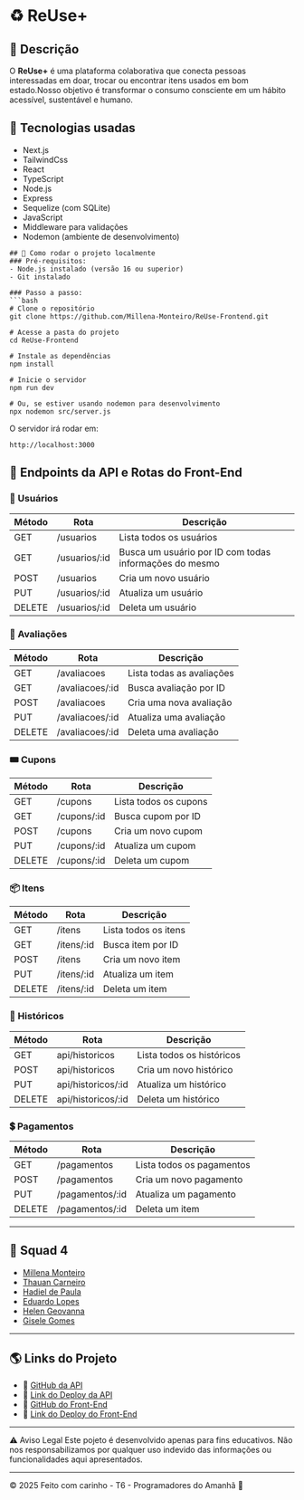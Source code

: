 # ♻️ ReUse+

## 📜 Descrição
O **ReUse+** é uma plataforma colaborativa que conecta pessoas interessadas em doar, trocar ou encontrar itens usados em bom estado.Nosso objetivo é transformar o consumo consciente em um hábito acessível, sustentável e humano.

## 🚀 Tecnologias usadas
- Next.js
- TailwindCss
- React
- TypeScript
- Node.js
- Express
- Sequelize (com SQLite)
- JavaScript
- Middleware para validações
- Nodemon (ambiente de desenvolvimento)


```
## 🔧 Como rodar o projeto localmente
### Pré-requisitos:
- Node.js instalado (versão 16 ou superior)
- Git instalado

### Passo a passo:
```bash
# Clone o repositório
git clone https://github.com/Millena-Monteiro/ReUse-Frontend.git

# Acesse a pasta do projeto
cd ReUse-Frontend

# Instale as dependências
npm install

# Inicie o servidor
npm run dev 

# Ou, se estiver usando nodemon para desenvolvimento
npx nodemon src/server.js
```

O servidor irá rodar em:
```
http://localhost:3000
```

## 🔗 Endpoints da API e Rotas do Front-End

### 👤 Usuários
| Método | Rota                                | Descrição                              |
|--------|--------------------------------------|-----------------------------------------|
| GET    | /usuarios                            | Lista todos os usuários                 |
| GET    | /usuarios/:id                        | Busca um usuário por ID com todas informações do mesmo                |
| POST   | /usuarios                             | Cria um novo usuário                    |
| PUT    | /usuarios/:id                         | Atualiza um usuário                     |
| DELETE | /usuarios/:id                         | Deleta um usuário                       |

### 📝 Avaliações
| Método | Rota | Descrição |
|--------|------|-----------|
| GET | /avaliacoes | Lista todas as avaliações |
| GET | /avaliacoes/:id | Busca avaliação por ID |
| POST | /avaliacoes | Cria uma nova avaliação |
| PUT | /avaliacoes/:id | Atualiza uma avaliação |
| DELETE | /avaliacoes/:id | Deleta uma avaliação |

### 🎟️ Cupons
| Método | Rota | Descrição |
|--------|------|-----------|
| GET | /cupons | Lista todos os cupons |
| GET | /cupons/:id | Busca cupom por ID |
| POST | /cupons | Cria um novo cupom |
| PUT | /cupons/:id | Atualiza um cupom |
| DELETE | /cupons/:id | Deleta um cupom |

### 📦 Itens
| Método | Rota | Descrição |
|--------|------|-----------|
| GET | /itens | Lista todos os itens |
| GET | /itens/:id | Busca item por ID |
| POST | /itens | Cria um novo item |
| PUT | /itens/:id | Atualiza um item |
| DELETE | /itens/:id | Deleta um item |

### 📜 Históricos
| Método | Rota | Descrição |
|--------|------|-----------|
| GET | api/historicos | Lista todos os históricos |
| POST | api/historicos | Cria um novo histórico |
| PUT | api/historicos/:id | Atualiza um histórico |
| DELETE | api/historicos/:id | Deleta um histórico |

###  💲 Pagamentos
| Método | Rota | Descrição |
|--------|------|-----------|
| GET | /pagamentos | Lista todos os pagamentos |
| POST | /pagamentos | Cria um novo pagamento |
| PUT | /pagamentos/:id | Atualiza um pagamento |
| DELETE | /pagamentos/:id | Deleta um item |

---

## 👥 Squad 4 
- [Millena Monteiro](https://github.com/Millena-Monteiro)
- [Thauan Carneiro](https://github.com/Thauan0)
- [Hadiel de Paula](https://github.com/hadiel7)
- [Eduardo Lopes](https://github.com/eduardolopesPDA)
- [Helen Geovanna](https://github.com/Helen157)
- [Gisele Gomes](https://github.com/Jhope122)

---
## 🌎 Links do Projeto
- 🔗 [GitHub da API](https://github.com/BiaVB/ReUSE-)
- 🔗 [Link do Deploy da API](https://reuse-lwju.onrender.com)
- 🔗 [GitHub do Front-End](https://github.com/Millena-Monteiro/ReUse-Frontend.git)
- 🔗 [Link do Deploy do Front-End](-)

---
⚠️ Aviso Legal
Este pojeto é desenvolvido apenas para fins educativos. Não nos responsabilizamos por qualquer uso indevido das informações ou funcionalidades aqui apresentados.

---
© 2025 Feito com carinho - T6 - Programadores do Amanhã 💜


